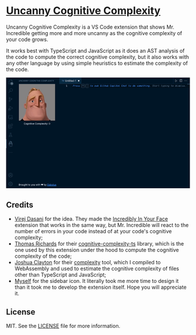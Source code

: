 # [Uncanny Cognitive Complexity](https://marketplace.visualstudio.com/items?itemName=Dabolus.uncanny-cognitive-complexity)

Uncanny Cognitive Complexity is a VS Code extension that shows Mr. Incredible
getting more and more uncanny as the cognitive complexity of your code grows.

It works best with TypeScript and JavaScript as it does an AST analysis of the
code to compute the correct cognitive complexity, but it also works with any
other language by using simple heuristics to estimate the complexity of the code.

![Uncanny Cognitive Complexity in action](https://raw.githubusercontent.com/Dabolus/uncanny-cognitive-complexity/main/preview.gif)

## Credits

- [Virej Dasani](https://virejdasani.github.io/) for the idea. They made the
  [Incredibly In Your Face](https://github.com/virejdasani/Incredibly-InYourFace)
  extension that works in the same way, but Mr. Incredible will react to the
  number of errors in your code instead of at your code's cognitive complexity;
- [Thomas Richards](https://thomasrichards.dev/) for their [cognitive-complexity-ts](https://www.npmjs.com/package/cognitive-complexity-ts)
  library, which is the one used by this extension under the hood to compute
  the cognitive complexity of the code;
- [Joshua Clayton](https://joshuaclayton.me/) for their [complexity](https://github.com/thoughtbot/complexity)
  tool, which I compiled to WebAssembly and used to estimate the cognitive
  complexity of files other than TypeScript and JavaScript;
- [Myself](https://giorgio.garasto.me/) for the sidebar icon. It literally took
  me more time to design it than it took me to develop the extension itself.
  Hope you will appreciate it.

## License

MIT. See the [LICENSE](LICENSE) file for more information.
